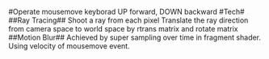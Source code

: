 #Operate
mousemove
keyborad UP forward, DOWN backward
#Tech#
##Ray Tracing##
Shoot a ray from each pixel
Translate the ray direction from camera space to world space by rtrans matrix and rotate matrix
##Motion Blur##
Achieved by super sampling over time in fragment shader. Using velocity of mousemove event.

